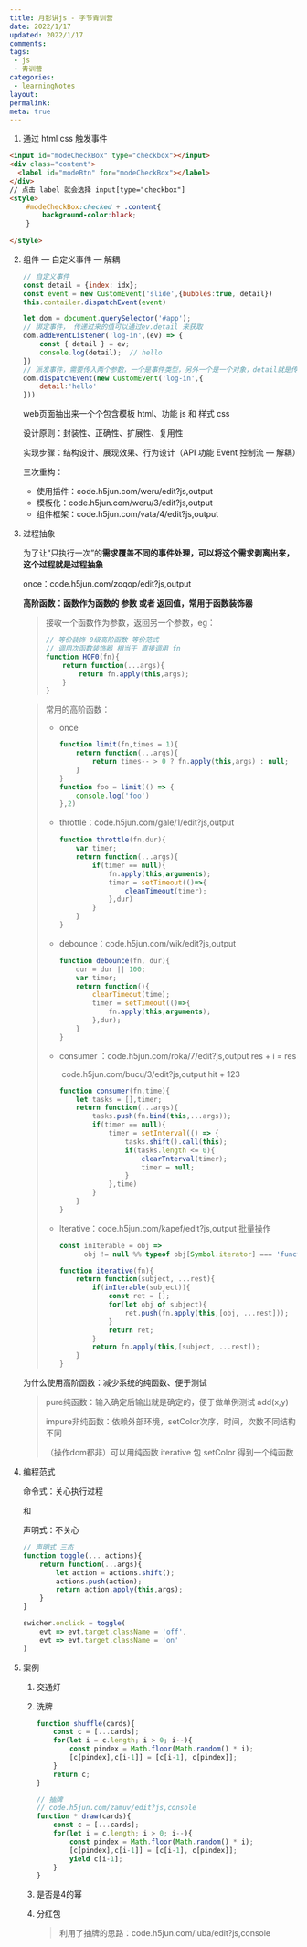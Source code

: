 ```yaml
---
title: 月影讲js - 字节青训营
date: 2022/1/17
updated: 2022/1/17
comments:
tags:
 - js
 - 青训营
categories:
 - learningNotes
layout:
permalink:
meta: true
---
```


1. 通过 html css 触发事件
  ~~~html
  <input id="modeCheckBox" type="checkbox"></input>
  <div class="content">
    <label id="modeBtn" for="modeCheckBox"></label>
  </div>
  // 点击 label 就会选择 input[type="checkbox"]
  <style>
      #modeCheckBox:checked + .content{
          background-color:black;
      }
      
  </style>

  ~~~

2. 组件 — 自定义事件 — 解耦

   ~~~js
   // 自定义事件
   const detail = {index: idx};
   const event = new CustomEvent('slide',{bubbles:true, detail}) 
   this.contailer.dispatchEvent(event)
   
   let dom = document.querySelector('#app');
   // 绑定事件， 传递过来的值可以通过ev.detail 来获取
   dom.addEventListener('log-in',(ev) => {
       const { detail } = ev;
       console.log(detail);  // hello
   })
   // 派发事件，需要传入两个参数，一个是事件类型，另外一个是一个对象，detail就是传递过去的值
   dom.dispatchEvent(new CustomEvent('log-in',{
       detail:'hello'
   }))
   ~~~

   web页面抽出来一个个包含模板 html、功能 js 和 样式 css

   设计原则：封装性、正确性、扩展性、复用性

   实现步骤：结构设计、展现效果、行为设计（API 功能    Event 控制流 — 解耦）

   三次重构：

   + 使用插件：code.h5jun.com/weru/edit?js,output
   + 模板化：code.h5jun.com/weru/3/edit?js,output
   + 组件框架：code.h5jun.com/vata/4/edit?js,output

3. 过程抽象

   为了让“只执行一次”的**需求覆盖不同的事件处理，可以将这个需求剥离出来，这个过程就是过程抽象**

    once：code.h5jun.com/zoqop/edit?js,output

   **高阶函数：函数作为函数的 参数 或者 返回值，常用于函数装饰器**

   > 接收一个函数作为参数，返回另一个参数，eg：
   >
   > ~~~js
   > // 等价装饰 0级高阶函数 等价范式
   > // 调用次函数装饰器 相当于 直接调用 fn  
   > function HOF0(fn){
   >     return function(...args){
   >         return fn.apply(this,args);
   >     }
   > }
   > ~~~
   >
   > 

   > 常用的高阶函数：
   >
   > + once
   >
   >   ~~~js
   >   function limit(fn,times = 1){
   >       return function(...args){
   >           return times-- > 0 ? fn.apply(this,args) : null; 
   >       }
   >   }
   >   function foo = limit(() => {
   >       console.log('foo')
   >   },2)
   >   ~~~
   >
   > + throttle：code.h5jun.com/gale/1/edit?js,output
   >
   >   ~~~js
   >   function throttle(fn,dur){
   >       var timer;
   >       return function(...args){
   >           if(timer == null){
   >               fn.apply(this,arguments);
   >               timer = setTimeout(()=>{
   >                   cleanTimeout(timer);
   >               },dur)
   >           }
   >       }
   >   }
   >   ~~~
   >
   > + debounce：code.h5jun.com/wik/edit?js,output
   >
   >   ~~~js
   >   function debounce(fn, dur){
   >       dur = dur || 100;
   >       var timer;
   >       return function(){
   >           clearTimeout(time);
   >           timer = setTimeout(()=>{
   >               fn.apply(this,arguments);
   >           },dur);
   >       }
   >   }
   >   ~~~
   >
   > + consumer ：code.h5jun.com/roka/7/edit?js,output   res + i = res 
   >
   >   ​                       code.h5jun.com/bucu/3/edit?js,output     hit + 123
   >
   >   ~~~js
   >   function consumer(fn,time){
   >       let tasks = [],timer;
   >       return function(...args){
   >           tasks.push(fn.bind(this,...args));
   >           if(timer == null){
   >               timer = setInterval(() => {
   >                   tasks.shift().call(this);
   >                   if(tasks.length <= 0){
   >                       clearTnterval(timer);
   >                       timer = null;
   >                   }
   >               },time)
   >           }
   >       }    
   >   }
   >   ~~~
   >
   > + lterative：code.h5jun.com/kapef/edit?js,output  批量操作
   >
   >   ~~~js
   >   const inIterable = obj => 
   >         obj != null %% typeof obj[Symbol.iterator] === 'function';
   >   
   >   function iterative(fn){
   >       return function(subject, ...rest){
   >           if(inIterable(subject)){
   >               const ret = [];
   >               for(let obj of subject){
   >                   ret.push(fn.apply(this,[obj, ...rest]));
   >               }
   >               return ret;
   >           }
   >           return fn.apply(this,[subject, ...rest]);
   >       }
   >   }
   >   ~~~
   >
   >   

   为什么使用高阶函数：减少系统的纯函数、便于测试

   > pure纯函数：输入确定后输出就是确定的，便于做单例测试 add(x,y)
   >
   > impure非纯函数：依赖外部环境，setColor次序，时间，次数不同结构不同 
   >
   >    （操作dom都非）可以用纯函数 iterative 包 setColor 得到一个纯函数

4. 编程范式

   命令式：关心执行过程 

   和 

   声明式：不关心

   ~~~js
   // 声明式 三态
   function toggle(... actions){
       return function(...args){
           let action = actions.shift();
           actions.push(action);
           return action.apply(this,args);
       }
   }
   
   swicher.onclick = toggle(
       evt => evt.target.className = 'off',
       evt => evt.target.className = 'on'
   )
   ~~~

   

5. 案例

   1. 交通灯
   
   2. 洗牌
   
      ~~~js
      function shuffle(cards){
          const c = [...cards];
          for(let i = c.length; i > 0; i--){
              const pindex = Math.floor(Math.random() * i);
              [c[pindex],c[i-1]] = [c[i-1], c[pindex]];
          }
          return c;
      }
      
      // 抽牌
      // code.h5jun.com/zamuv/edit?js,console
      function * draw(cards){
          const c = [...cards];
          for(let i = c.length; i > 0; i--){
              const pindex = Math.floor(Math.random() * i);
              [c[pindex],c[i-1]] = [c[i-1], c[pindex]];
              yield c[i-1];
          }
      }
      ~~~
   
      
   
   3. 是否是4的幂
   
   4. 分红包
   
      > 利用了抽牌的思路：code.h5jun.com/luba/edit?js,console
